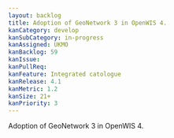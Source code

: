```yaml
---
layout: backlog
title: Adoption of GeoNetwork 3 in OpenWIS 4.
kanCategory: develop
kanSubCategory: in-progress
kanAssigned: UKMO
kanBacklog: 59
kanIssue:
kanPullReq:
kanFeature: Integrated catologue
kanRelease: 4.1
kanMetric: 1.2
kanSize: 21+
kanPriority: 3
---
```

Adoption of GeoNetwork 3 in OpenWIS 4.
